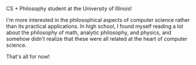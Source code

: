 CS + Philosophy student at the University of Illinois!

I'm more interested in the philosophical aspects of computer science rather than its practical applications. In high school, I found myself reading a lot about the philosophy of math, analytic philosophy, and physics, and somehow didn't realize that these were all related at the heart of computer science.

That's all for now!
